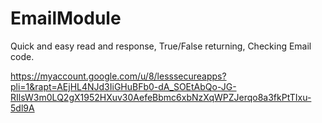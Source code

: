 # EmailModule
Quick and easy read and response, True/False returning, Checking Email code.

https://myaccount.google.com/u/8/lesssecureapps?pli=1&rapt=AEjHL4NJd3IiGHuBFb0-dA_SOEtAbQo-JG-RIlsW3m0LQ2gX1952HXuv30AefeBbmc6xbNzXqWPZJerqo8a3fkPtTIxu-5dl9A
